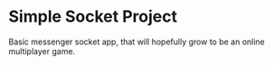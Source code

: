 # Simple Socket Project

Basic messenger socket app, that will hopefully grow to be an online multiplayer game.
